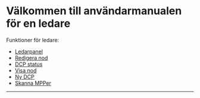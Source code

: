 Välkommen till användarmanualen för en ledare
==============

Funktioner för ledare:

- [Ledarpanel](Ledarpanel.md)
- [Redigera nod](edit_node.md)
- [DCP status](DCP-status.md)
- [Visa nod](node.md)
- [Ny DCP](ny_dcp.md)
- [Skanna MPPer](Skanna_MPPer.md)

----------------------

